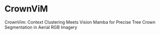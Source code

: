 # CrownViM
CrownVim: Context Clustering Meets Vision Mamba for Precise Tree Crown Segmentation in Aerial RGB Imagery

